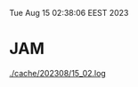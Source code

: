 Tue Aug 15 02:38:06 EEST 2023
# JAM
<a href='./cache/202308/15_02.log'>./cache/202308/15_02.log</a>
